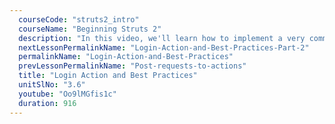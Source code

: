 ```yaml
---
  courseCode: "struts2_intro"
  courseName: "Beginning Struts 2"
  description: "In this video, we'll learn how to implement a very common use case: basic login functionality using Struts 2 framework. In the next tutorial, we'll enhance this code with some best practices."
  nextLessonPermalinkName: "Login-Action-and-Best-Practices-Part-2"
  permalinkName: "Login-Action-and-Best-Practices"
  prevLessonPermalinkName: "Post-requests-to-actions"
  title: "Login Action and Best Practices"
  unitSlNo: "3.6"
  youtube: "Oo9lMGfis1c"
  duration: 916
---
```

